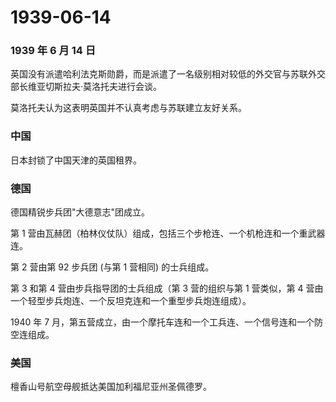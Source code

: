 # 1939-06-14

### 1939 年 6 月 14 日

英国没有派遣哈利法克斯勋爵，而是派遣了一名级别相对较低的外交官与苏联外交部长维亚切斯拉夫·莫洛托夫进行会谈。

莫洛托夫认为这表明英国并不认真考虑与苏联建立友好关系。

### 中国

日本封锁了中国天津的英国租界。

### 德国

德国精锐步兵团"大德意志"团成立。

第 1
营由瓦赫团（柏林仪仗队）组成，包括三个步枪连、一个机枪连和一个重武器连。

第 2 营由第 92 步兵团 (与第 1 营相同) 的士兵组成。

第 3 和第 4 营由步兵指导团的士兵组成（第 3 营的组织与第 1 营类似，第 4
营由一个轻型步兵炮连、一个反坦克连和一个重型步兵炮连组成）。

1940 年 7
月，第五营成立，由一个摩托车连和一个工兵连、一个信号连和一个防空连组成。

### 美国

檀香山号航空母舰抵达美国加利福尼亚州圣佩德罗。